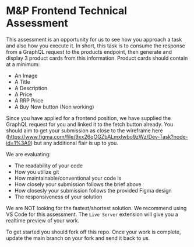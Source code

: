# M&P Frontend Technical Assessment

This assessment is an opportunity for us to see how you approach a task and also how you execute it. In short, this task is to consume the response from a GraphQL request to the products endpoint, then generate and display 3 product cards from this information. Product cards should contain at a minimum:
* An Image
* A Title
* A Description
* A Price
* A RRP Price
* A Buy Now button (Non working)

Since you have applied for a frontend position, we have supplied the GraphQL request for you and linked it to the fetch button already. You should aim to get your submission as close to the wireframe here (https://www.figma.com/file/9xx26qOGZbALmxIwbo9zWz/Dev-Task?node-id=1%3A9) but any additional flair is up to you.

We are evaluating:
* The readability of your code
* How you utilize git 
* How maintainable/conventional your code is
* How closely your submission follows the brief above
* How closesly your submission follows the provided Figma design
* The responsiveness of your solution

We are NOT looking for the fastest/shortest solution. We recommend using VS Code for this assessment. The `Live Server` extension will give you a realtime preview of your work.

To get started you should fork off this repo. Once your work is complete, update the main branch on your fork and send it back to us.